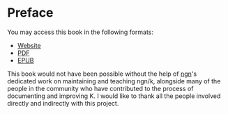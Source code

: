 # Preface

You may access this book in the following formats:

- [Website](https://razetime.github.io/ngn-k-tutorial)
- [PDF](https://razetime.github.io/ngn-k-tutorial/ngn_k_tutorial.pdf)
- [EPUB](https://razetime.github.io/ngn-k-tutorial/ngn_k_tutorial.epub)

This book would not have been possible without the help of
[ngn](https://ngn.codeberg.page)'s dedicated work
on maintaining and teaching ngn/k, alongside many of the people in the
community who have contributed to the process of documenting and improving K.
I would like to thank all the people involved directly and indirectly with this
project.
